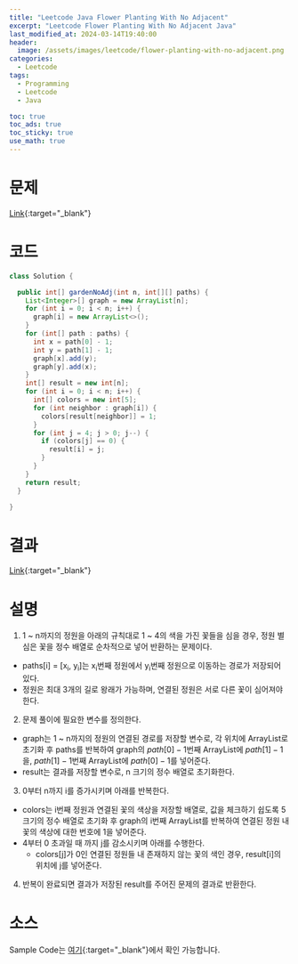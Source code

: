 ```yaml
---
title: "Leetcode Java Flower Planting With No Adjacent"
excerpt: "Leetcode Flower Planting With No Adjacent Java"
last_modified_at: 2024-03-14T19:40:00
header:
  image: /assets/images/leetcode/flower-planting-with-no-adjacent.png
categories:
  - Leetcode
tags:
  - Programming
  - Leetcode
  - Java

toc: true
toc_ads: true
toc_sticky: true
use_math: true
---
```

# 문제
[Link](https://leetcode.com/problems/flower-planting-with-no-adjacent){:target="_blank"}

# 코드
```java
class Solution {

  public int[] gardenNoAdj(int n, int[][] paths) {
    List<Integer>[] graph = new ArrayList[n];
    for (int i = 0; i < n; i++) {
      graph[i] = new ArrayList<>();
    }
    for (int[] path : paths) {
      int x = path[0] - 1;
      int y = path[1] - 1;
      graph[x].add(y);
      graph[y].add(x);
    }
    int[] result = new int[n];
    for (int i = 0; i < n; i++) {
      int[] colors = new int[5];
      for (int neighbor : graph[i]) {
        colors[result[neighbor]] = 1;
      }
      for (int j = 4; j > 0; j--) {
        if (colors[j] == 0) {
          result[i] = j;
        }
      }
    }
    return result;
  }

}
```

# 결과
[Link](https://leetcode.com/problems/flower-planting-with-no-adjacent/submissions/1203375801/){:target="_blank"}

# 설명
1. 1 ~ n까지의 정원을 아래의 규칙대로 1 ~ 4의 색을 가진 꽃들을 심을 경우, 정원 별 심은 꽃을 정수 배열로 순차적으로 넣어 반환하는 문제이다.
- paths[i] = [x<sub>i</sub>, y<sub>i</sub>]는 x<sub>i</sub>번째 정원에서 y<sub>i</sub>번째 정원으로 이동하는 경로가 저장되어 있다.
- 정원은 최대 3개의 길로 왕래가 가능하며, 연결된 정원은 서로 다른 꽃이 심어져야 한다.

2. 문제 풀이에 필요한 변수를 정의한다.
- graph는 1 ~ n까지의 정원의 연결된 경로를 저장할 변수로, 각 위치에 ArrayList로 초기화 후 paths를 반복하여 graph의 $path[0] - 1$번째 ArrayList에 $path[1] - 1$을, $path[1] - 1$번째 ArrayList에 $path[0] - 1$를 넣어준다.
- result는 결과를 저장할 변수로, n 크기의 정수 배열로 초기화한다.

3. 0부터 n까지 i를 증가시키며 아래를 반복한다.
- colors는 i번째 정원과 연결된 꽃의 색상을 저장할 배열로, 값을 체크하기 쉽도록 5 크기의 정수 배열로 초기화 후 graph의 i번째 ArrayList를 반복하여 연결된 정원 내 꽃의 색상에 대한 번호에 1을 넣어준다.
- 4부터 0 초과일 때 까지 j를 감소시키며 아래를 수행한다.
  - colors[j]가 0인 연결된 정원들 내 존재하지 않는 꽃의 색인 경우, result[i]의 위치에 j를 넣어준다.

4. 반복이 완료되면 결과가 저장된 result를 주어진 문제의 결과로 반환한다.

# 소스
Sample Code는 [여기](https://github.com/GracefulSoul/leetcode/blob/master/src/main/java/gracefulsoul/problems/FlowerPlantingWithNoAdjacent.java){:target="_blank"}에서 확인 가능합니다.
